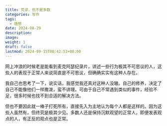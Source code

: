 ```yaml
---
title: 荒谬，但不是多数
categories: 写作
tags:
  - 随想
date: 2024-08-29
description: 
image: 
weight: 1
draft: false
lastmod: 2024-09-15T08:42:53+08:00
---
```

网上冲浪的时候老是能看到麦克阿瑟纪录片，讲述一些行为极其不可思议的人，这些人的表现于正常人来说简直是不可思议，但确确实实有这种人存在。

我自己也思考了一下，说实话，我感觉我还真对这种人没辙。自己的修养，决定了自己不能像他们一样撒泼，蛮不讲理。可由于自己不常遇到类似的事件，经验不足，很多时候也找不到合适的解决方法。

但也不要因此就一棒子打死所有，直接先入为主地认为每个人都是这样的。因为这些人虽然有，但终究是极其少见。多数人还是保持沉默观望的正常人，即便发表观点的人，有正反的观点也是正常。


